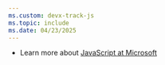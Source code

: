 ```yaml
---
ms.custom: devx-track-js
ms.topic: include
ms.date: 04/23/2025
---
```

* Learn more about [JavaScript at Microsoft](https://developer.microsoft.com/javascript/)